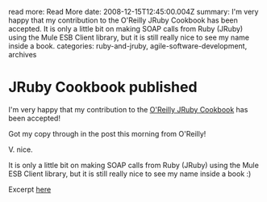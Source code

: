 read more: Read More
date: 2008-12-15T12:45:00.004Z
summary: I'm very happy that my contribution to the O'Reilly JRuby Cookbook has been accepted. It is only a little bit on making SOAP calls from Ruby (JRuby) using the Mule ESB Client library, but it is still really nice to see my name inside a book.
categories: ruby-and-jruby, agile-software-development, archives

# JRuby Cookbook published

I'm very happy that my contribution to the [O'Reilly JRuby Cookbook](http://oreilly.com/catalog/9780596519650) has been accepted! 

Got my copy through in the post this morning from O'Reilly! 

V. nice.

It is only a little bit on making SOAP calls from Ruby (JRuby) using the Mule ESB Client library, but it is still really nice to see my name inside a book :)

Excerpt [here](http://oreilly.com/catalog/9780596519803/toc.html)
